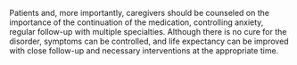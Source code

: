 Patients and, more importantly, caregivers should be counseled on the importance of the continuation of the medication, controlling anxiety, regular follow-up with multiple specialties. Although there is no cure for the disorder, symptoms can be controlled, and life expectancy can be improved with close follow-up and necessary interventions at the appropriate time.